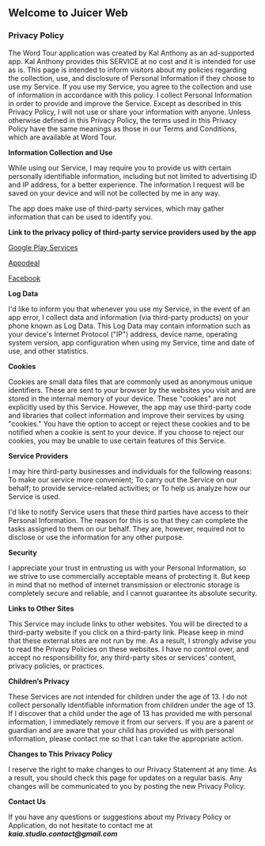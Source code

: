 ## Welcome to Juicer Web

### Privacy Policy

The Word Tour application was created by Kal Anthony as an ad-supported app. Kal Anthony provides this SERVICE at no cost and it is intended for use as is.
This page is intended to inform visitors about my policies regarding the collection, use, and disclosure of Personal Information if they choose to use my Service.
If you use my Service, you agree to the collection and use of information in accordance with this policy. I collect Personal Information in order to provide and improve the Service. Except as described in this Privacy Policy, I will not use or share your information with anyone.
Unless otherwise defined in this Privacy Policy, the terms used in this Privacy Policy have the same meanings as those in our Terms and Conditions, which are available at Word Tour.

**Information Collection and Use**

While using our Service, I may require you to provide us with certain personally identifiable information, including but not limited to advertising ID and IP address, for a better experience. The information I request will be saved on your device and will not be collected by me in any way.

The app does make use of third-party services, which may gather information that can be used to identify you.

**Link to the privacy policy of third-party service providers used by the app**

[Google Play Services](https://www.google.com/policies/privacy/)

[Appodeal](https://www.appodeal.com/home/privacy-policy/)

[Facebook](https://www.facebook.com/about/privacy/update/printable)

**Log Data**

I'd like to inform you that whenever you use my Service, in the event of an app error, I collect data and information (via third-party products) on your phone known as Log Data. This Log Data may contain information such as your device's Internet Protocol ("IP") address, device name, operating system version, app configuration when using my Service, time and date of use, and other statistics.

**Cookies**

Cookies are small data files that are commonly used as anonymous unique identifiers. These are sent to your browser by the websites you visit and are stored in the internal memory of your device.
These "cookies" are not explicitly used by this Service. However, the app may use third-party code and libraries that collect information and improve their services by using "cookies." You have the option to accept or reject these cookies and to be notified when a cookie is sent to your device. If you choose to reject our cookies, you may be unable to use certain features of this Service.

**Service Providers**

I may hire third-party businesses and individuals for the following reasons:
To make our service more convenient;
To carry out the Service on our behalf;
to provide service-related activities; or
To help us analyze how our Service is used.

I'd like to notify Service users that these third parties have access to their Personal Information. The reason for this is so that they can complete the tasks assigned to them on our behalf. They are, however, required not to disclose or use the information for any other purpose.

**Security**

I appreciate your trust in entrusting us with your Personal Information, so we strive to use commercially acceptable means of protecting it. But keep in mind that no method of internet transmission or electronic storage is completely secure and reliable, and I cannot guarantee its absolute security.

**Links to Other Sites**

This Service may include links to other websites. You will be directed to a third-party website if you click on a third-party link. Please keep in mind that these external sites are not run by me. As a result, I strongly advise you to read the Privacy Policies on these websites. I have no control over, and accept no responsibility for, any third-party sites or services' content, privacy policies, or practices.

**Children’s Privacy**

These Services are not intended for children under the age of 13. I do not collect personally identifiable information from children under the age of 13. If I discover that a child under the age of 13 has provided me with personal information, I immediately remove it from our servers. If you are a parent or guardian and are aware that your child has provided us with personal information, please contact me so that I can take the appropriate action.


**Changes to This Privacy Policy**

I reserve the right to make changes to our Privacy Statement at any time. As a result, you should check this page for updates on a regular basis. Any changes will be communicated to you by posting the new Privacy Policy.

**Contact Us**
 
If you have any questions or suggestions about my Privacy Policy or Application, do not hesitate to contact me at **_kaia.studio.contact@gmail.com_**
